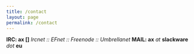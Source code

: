 ```yaml
---
title: /contact
layout: page
permalink: /contact
---
```

**IRC: ax []** *Ircnet :: EFnet :: Freenode :: Umbrellanet*
**MAIL: ax** *at* **slackware** *dot* **eu**
